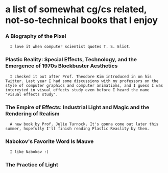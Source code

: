 # a list of somewhat cg/cs related, not-so-technical books that I enjoy


### A Biography of the Pixel
      I love it when computer scientist quotes T. S. Eliot.

### Plastic Reality: Special Effects, Technology, and the Emergence of 1970s Blockbuster Aesthetics
      I checked it out after Prof. Theodore Kim introduced in on his Twitter. Last year I had some discussions with my professors on the style of computer graphics and computer animatioms, and I guess I was interested in visual effects study even before I heard the name "visual effects study".
      
### The Empire of Effects: Industrial Light and Magic and the Rendering of Realism
      A new book by Prof. Julie Turnock. It's gonna come out later this summer, hopefully I'll finish reading Plastic Reaslity by then.

### Nabokov's Favorite Word Is Mauve
      I like Nabokov :)
      
### The Practice of Light
